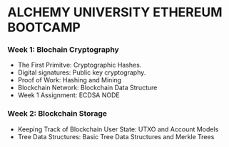# ALCHEMY UNIVERSITY ETHEREUM BOOTCAMP

### Week 1: Blochain Cryptography
+ The First Primitve: Cryptographic Hashes.
+ Digital signatures: Public key cryptography.
+ Proof of Work: Hashing and Mining
+ Blockchain Network: Blockchain Data Structure
+ Week 1 Assignment: ECDSA NODE

### Week 2: Blockchain Storage
+ Keeping Track of Blockchain User State: UTXO and Account Models
+ Tree Data Structures: Basic Tree Data Structures and Merkle Trees
